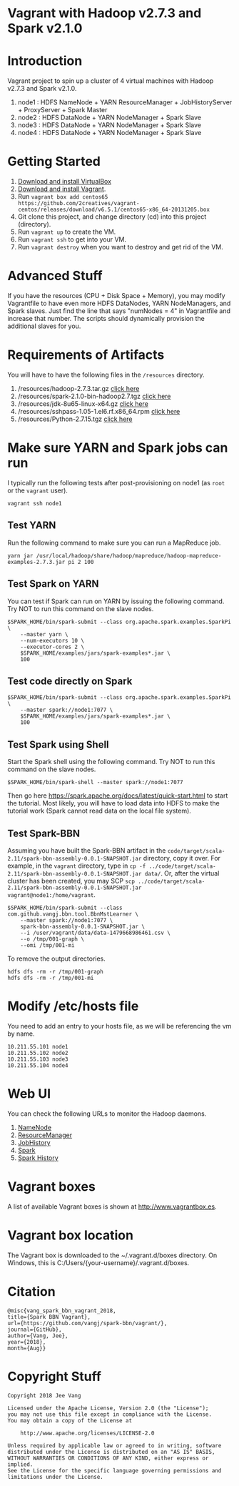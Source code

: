 # Vagrant with Hadoop v2.7.3 and Spark v2.1.0

# Introduction

Vagrant project to spin up a cluster of 4 virtual machines with Hadoop v2.7.3 and Spark v2.1.0.

1. node1 : HDFS NameNode + YARN ResourceManager + JobHistoryServer + ProxyServer + Spark Master
2. node2 : HDFS DataNode + YARN NodeManager + Spark Slave
3. node3 : HDFS DataNode + YARN NodeManager + Spark Slave
4. node4 : HDFS DataNode + YARN NodeManager + Spark Slave

# Getting Started

1. [Download and install VirtualBox](https://www.virtualbox.org/wiki/Downloads)
2. [Download and install Vagrant](http://www.vagrantup.com/downloads.html).
3. Run ```vagrant box add centos65 https://github.com/2creatives/vagrant-centos/releases/download/v6.5.1/centos65-x86_64-20131205.box```
4. Git clone this project, and change directory (cd) into this project (directory).
5. Run ```vagrant up``` to create the VM.
6. Run ```vagrant ssh``` to get into your VM.
7. Run ```vagrant destroy``` when you want to destroy and get rid of the VM.

# Advanced Stuff

If you have the resources (CPU + Disk Space + Memory), you may modify Vagrantfile to have even more HDFS DataNodes, YARN NodeManagers, and Spark slaves. Just find the line that says "numNodes = 4" in Vagrantfile and increase that number. The scripts should dynamically provision the additional slaves for you.

# Requirements of Artifacts
You will have to have the following files in the  `/resources` directory.

1. /resources/hadoop-2.7.3.tar.gz [click here](https://archive.apache.org/dist/hadoop/core/hadoop-2.7.3/hadoop-2.7.3.tar.gz)
2. /resources/spark-2.1.0-bin-hadoop2.7.tgz [click here](https://archive.apache.org/dist/spark/spark-2.1.0/spark-2.1.0-bin-hadoop2.7.tgz)
3. /resources/jdk-8u65-linux-x64.gz [click here](http://download.oracle.com/otn/java/jdk/8u65-b17/jdk-8u65-linux-x64.tar.gz)
4. /resources/sshpass-1.05-1.el6.rf.x86_64.rpm [click here](https://rpmfind.net/linux/dag/redhat/el6/en/x86_64/dag/RPMS/sshpass-1.05-1.el6.rf.x86_64.rpm)
5. /resources/Python-2.7.15.tgz [click here](https://www.python.org/ftp/python/2.7.15/Python-2.7.15.tgz)

# Make sure YARN and Spark jobs can run
I typically run the following tests after post-provisioning on node1 (as `root` or the `vagrant` user). 

```
vagrant ssh node1
```

## Test YARN
Run the following command to make sure you can run a MapReduce job.

```
yarn jar /usr/local/hadoop/share/hadoop/mapreduce/hadoop-mapreduce-examples-2.7.3.jar pi 2 100
```

## Test Spark on YARN
You can test if Spark can run on YARN by issuing the following command. Try NOT to run this command on the slave nodes.

```
$SPARK_HOME/bin/spark-submit --class org.apache.spark.examples.SparkPi \
    --master yarn \
    --num-executors 10 \
    --executor-cores 2 \
    $SPARK_HOME/examples/jars/spark-examples*.jar \
    100
```

## Test code directly on Spark	
```
$SPARK_HOME/bin/spark-submit --class org.apache.spark.examples.SparkPi \
    --master spark://node1:7077 \
    $SPARK_HOME/examples/jars/spark-examples*.jar \
    100
```
	
## Test Spark using Shell
Start the Spark shell using the following command. Try NOT to run this command on the slave nodes.

```
$SPARK_HOME/bin/spark-shell --master spark://node1:7077
```

Then go here https://spark.apache.org/docs/latest/quick-start.html to start the tutorial. Most likely, you will have to load data into HDFS to make the tutorial work (Spark cannot read data on the local file system).

## Test Spark-BBN
Assuming you have built the Spark-BBN artifact in the `code/target/scala-2.11/spark-bbn-assembly-0.0.1-SNAPSHOT.jar` directory, copy it over. For example, in the `vagrant` directory, type in `cp -f ../code/target/scala-2.11/spark-bbn-assembly-0.0.1-SNAPSHOT.jar data/`. Or, after the virtual cluster has been created, you may SCP `scp ../code/target/scala-2.11/spark-bbn-assembly-0.0.1-SNAPSHOT.jar vagrant@node1:/home/vagrant`.

```
$SPARK_HOME/bin/spark-submit --class com.github.vangj.bbn.tool.BbnMstLearner \
    --master spark://node1:7077 \
    spark-bbn-assembly-0.0.1-SNAPSHOT.jar \
    --i /user/vagrant/data/data-1479668986461.csv \
    --o /tmp/001-graph \
    --omi /tmp/001-mi
```

To remove the output directories.

```
hdfs dfs -rm -r /tmp/001-graph
hdfs dfs -rm -r /tmp/001-mi
```

# Modify /etc/hosts file

You need to add an entry to your hosts file, as we will be referencing the vm by name.

```
10.211.55.101 node1
10.211.55.102 node2
10.211.55.103 node3
10.211.55.104 node4
```

# Web UI
You can check the following URLs to monitor the Hadoop daemons.

1. [NameNode](http://node1:50070/dfshealth.html)
2. [ResourceManager](http://node1:8088/cluster)
3. [JobHistory](http://node1:19888/jobhistory)
4. [Spark](http://node1:8080)
5. [Spark History](http://node1:18080)

# Vagrant boxes
A list of available Vagrant boxes is shown at http://www.vagrantbox.es. 

# Vagrant box location
The Vagrant box is downloaded to the ~/.vagrant.d/boxes directory. On Windows, this is C:/Users/{your-username}/.vagrant.d/boxes.

# Citation

```
@misc{vang_spark_bbn_vagrant_2018, 
title={Spark BBN Vagrant}, 
url={https://github.com/vangj/spark-bbn/vagrant/}, 
journal={GitHub},
author={Vang, Jee}, 
year={2018}, 
month={Aug}}
```

# Copyright Stuff

```
Copyright 2018 Jee Vang

Licensed under the Apache License, Version 2.0 (the "License");
you may not use this file except in compliance with the License.
You may obtain a copy of the License at

    http://www.apache.org/licenses/LICENSE-2.0

Unless required by applicable law or agreed to in writing, software
distributed under the License is distributed on an "AS IS" BASIS,
WITHOUT WARRANTIES OR CONDITIONS OF ANY KIND, either express or implied.
See the License for the specific language governing permissions and
limitations under the License.
```